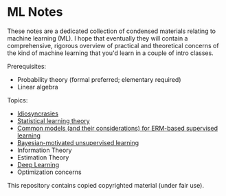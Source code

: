 # ML Notes

These notes are a dedicated collection of condensed materials relating to machine learning (ML). I hope that eventually they will contain a comprehensive, rigorous overview of practical and theoretical concerns of the kind of machine learning that you'd learn in a couple of intro classes.

Prerequisites:

* Probability theory (formal preferred; elementary required)
* Linear algebra

Topics:

* [Idiosyncrasies](idiosyncrasies.pdf)
* [Statistical learning theory](statistical-learning/README.md)
* [Common models (and their considerations) for ERM-based supervised learning](supervised/README.md)
* [Bayesian-motivated unsupervised learning](unsupervised/README.md)
* Information Theory
* Estimation Theory
* [Deep Learning](deep-learning/README.md)
* Optimization concerns

This repository contains copied copyrighted material (under fair use).
